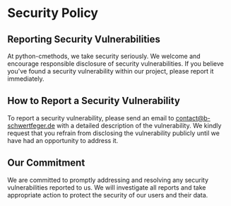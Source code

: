 # Security Policy

## Reporting Security Vulnerabilities

At python-cmethods, we take security seriously. We welcome and encourage
responsible disclosure of security vulnerabilities. If you believe you've found
a security vulnerability within our project, please report it immediately.

## How to Report a Security Vulnerability

To report a security vulnerability, please send an email to
[contact@b-schwertfeger.de](mailto:contact@b-schwertfeger.de) with a detailed
description of the vulnerability. We kindly request that you refrain from
disclosing the vulnerability publicly until we have had an opportunity to
address it.

## Our Commitment

We are committed to promptly addressing and resolving any security
vulnerabilities reported to us. We will investigate all reports and take
appropriate action to protect the security of our users and their data.
